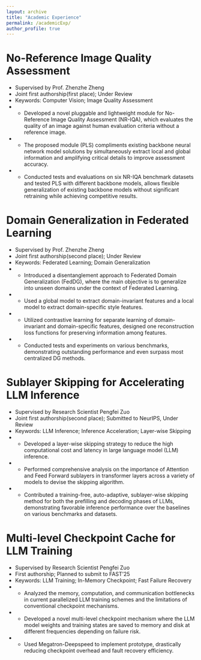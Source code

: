```yaml
---
layout: archive
title: "Academic Experience"
permalink: /academicExp/
author_profile: true
---
```


No-Reference Image Quality Assessment
======    
* Supervised by Prof. Zhenzhe Zheng
* Joint first authorship(first place); Under Review
* Keywords: Computer Vision; Image Quality Assessment
* * Developed a novel pluggable and lightweight module for No-Reference Image Quality Assessment (NR-IQA), which evaluates the quality of an image against human evaluation criteria without a reference image. 
* * The proposed module (PLS) compliments existing backbone neural network model solutions by simultaneously extract local and global information and amplifying critical details to improve assessment accuracy. 
* * Conducted tests and evaluations on six NR-IQA benchmark datasets and tested PLS with different backbone models, allows flexible generalization of existing backbone models without significant retraining while achieving competitive results. 

Domain Generalization in Federated Learning      
======
* Supervised by Prof. Zhenzhe Zheng
* Joint first authorship(second place); Under Review
* Keywords: Federated Learning; Domain Generalization
* * Introduced a disentanglement approach to Federated Domain Generalization (FedDG), where the main objective is to generalize into unseen domains under the context of Federated Learning. 
* * Used a global model to extract domain-invariant features and a local model to extract domain-specific style features. 
* * Utilized contrastive learning for separate learning of domain-invariant and domain-specific features, designed one reconstruction loss functions for preserving information among features. 
* * Conducted tests and experiments on various benchmarks, demonstrating outstanding performance and even surpass most centralized DG methods. 

Sublayer Skipping for Accelerating LLM Inference      
======
* Supervised by Research Scientist Pengfei Zuo
* Joint first authorship(second place); Submitted to NeurIPS, Under Review
* Keywords: LLM Inference; Inference Acceleration; Layer-wise Skipping
* * Developed a layer-wise skipping strategy to reduce the high computational cost and latency in large language model (LLM) inference.
* * Performed comprehensive analysis on the importance of Attention and Feed Forward sublayers in transformer layers across a variety of models to devise the skipping algorithm. 
* * Contributed a training-free, auto-adaptive, sublayer-wise skipping method for both the prefilling and decoding phases of LLMs, demonstrating favorable inference performance over the baselines on various benchmarks and datasets. 

Multi-level Checkpoint Cache for LLM Training   
======
* Supervised by Research Scientist Pengfei Zuo
* First authorship; Planned to submit to FAST’25
* Keywords: LLM Training; In-Memory Checkpoint; Fast Failure Recovery
* * Analyzed the memory, computation, and communication bottlenecks in current parallelized LLM training schemes and the limitations of conventional checkpoint mechanisms. 
* * Developed a novel multi-level checkpoint mechanism where the LLM model weights and training states are saved to memory and disk at different frequencies depending on failure risk. 
* * Used Megatron-Deepspeed to implement prototype, drastically reducing checkpoint overhead and fault recovery efficiency.
